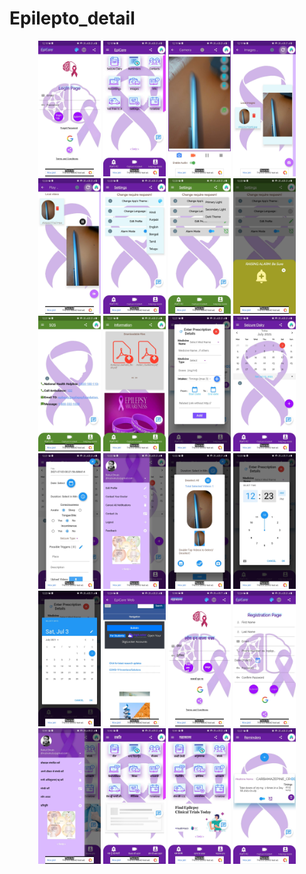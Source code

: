 # Epilepto_detail

<p align="center">
  <img src="./images/1.jpg" width="100" title="hover text"> 
  <img src="./images/2.jpg" width="100" title="hover text"> 
  <img src="./images/3.jpg" width="100" title="hover text"> 
  <img src="./images/4.jpg" width="100" title="hover text"> 
  <img src="./images/5.jpg" width="100" title="hover text"> 
  <img src="./images/6.jpg" width="100" title="hover text"> 
  <img src="./images/7.jpg" width="100" title="hover text"> 
  <img src="./images/8.jpg" width="100" title="hover text"> 
  <img src="./images/9.jpg" width="100" title="hover text"> 
    <img src="./images/10.jpg" width="100" title="hover text"> 
  <img src="./images/12.jpg" width="100" title="hover text"> 
  <img src="./images/13.jpg" width="100" title="hover text"> 
  <img src="./images/14.jpg" width="100" title="hover text"> 
  <img src="./images/15.jpg" width="100" title="hover text"> 
  <img src="./images/16.jpg" width="100" title="hover text"> 
  <img src="./images/17.jpg" width="100" title="hover text"> 
  <img src="./images/18.jpg" width="100" title="hover text"> 
  <img src="./images/19.jpg" width="100" title="hover text"> 
    <img src="./images/21.jpg" width="100" title="hover text"> 
  <img src="./images/20.jpg" width="100" title="hover text"> 
  <img src="./images/23.jpg" width="100" title="hover text"> 
  <img src="./images/24.jpg" width="100" title="hover text"> 
  <img src="./images/22.jpg" width="100" title="hover text"> 
  <img src="./images/11.jpg" width="100" title="hover text">  
</p>
